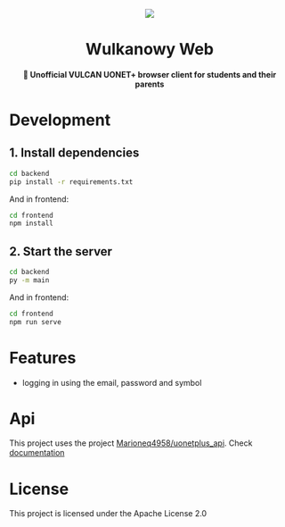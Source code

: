 <p align="center">
  <img src="https://avatars.githubusercontent.com/u/27146352?s=200&v=4" />
</p>
<h1 align="center">Wulkanowy Web</h1>

<h4 align="center">🌋 Unofficial VULCAN UONET+ browser client for students and their parents</h4>

# Development

## 1. Install dependencies

```sh
cd backend
pip install -r requirements.txt
```
And in frontend:
```sh
cd frontend
npm install
```
## 2. Start the server

```sh
cd backend
py -m main
```
And in frontend:
```sh
cd frontend
npm run serve
```

# Features
* logging in using the email, password and symbol

# Api
This project uses the project [Marioneq4958/uonetplus_api](https://github.com/Marioneq4958/uonetplus_api). Check [documentation](https://github.com/Marioneq4958/uonetplus_api/wiki)

# License

This project is licensed under the Apache License 2.0
